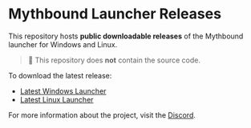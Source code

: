 # Mythbound Launcher Releases

This repository hosts **public downloadable releases** of the Mythbound launcher for Windows and Linux.

> 🚫 This repository does **not** contain the source code.

To download the latest release:
- [Latest Windows Launcher](https://github.com/tibia-oce/mythbound-launcher-public/releases/latest/download/mythbound-windows.zip)
- [Latest Linux Launcher](https://github.com/tibia-oce/mythbound-launcher-public/releases/latest/download/mythbound-linux.tar.gz)

For more information about the project, visit the [Discord](https://discord.gg/TT2ebFwEyE).
